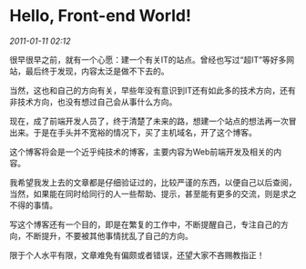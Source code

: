 # Hello, Front-end World!
_2011-01-11 02:12_

很早很早之前，就有一个心愿：建一个有关IT的站点。曾经也写过“超IT”等好多网站，最后终于发现，内容太泛是做不下去的。

当然，这也和自己的方向有关，早些年没有意识到IT还有如此多的技术方向，还有非技术方向，也没有想过自己会从事什么方向。

现在，成了前端开发人员了，终于清楚了未来的路，想建一个站点的想法再一次冒出来。于是在手头并不宽裕的情况下，买了主机域名，开了这个博客。

这个博客将会是一个近乎纯技术的博客，主要内容为Web前端开发及相关的内容。

我希望我发上去的文章都是仔细验证过的，比较严谨的东西，以便自己以后查阅，当然，如果能在同时给同行的人一些帮助、提示，甚至能有更多的交流，则是求之不得的事情。

写这个博客还有一个目的，即是在繁复的工作中，不断提醒自己，专注自己的方向，不断提升，不要被其他事情扰乱了自己的方向。

限于个人水平有限，文章难免有偏颇或者错误，还望大家不吝赐教指正！